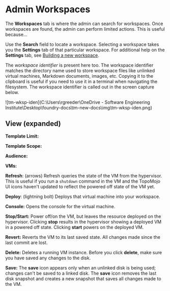 # Admin Workspaces

The **Workspaces** tab is where the admin can search for workspaces. Once workspaces are found, the admin can perform limited actions. This is useful because...

Use the **Search** field to locate a workspace. Selecting a workspace takes you the **Settings** tab of that particular workspace. For additional help on the **Settings** tab, see [Building a new workspace](/tm-building-a-workspace.md).

The *workspace identifier* is present here too. The workspace identifier matches the directory name used to store workspace files like unlinked virtual machines, Markdown documents, images, etc. Copying it to the clipboard is useful if you need to use it in a terminal when navigating the filesystem. The workspace identifier is called out in the screen capture below.

![tm-wksp-iden](C:\Users\rgreeder\OneDrive - Software Engineering Institute\Desktop\foundry-docs\tm-new-docs\img\tm-wksp-iden.png)

## View (expanded)

**Template Limit:**

**Template Scope:**

**Audience:**

**VMs:**

<!--what are we doing here that is different from "building a workspace"?-->

**Refresh**: (arrows) Refresh queries the state of the VM from the hypervisor. This is useful if you run a `shutdown` command in the VM and the TopoMojo UI icons haven't updated to reflect the powered off state of the VM yet. 

**Deploy**: (lightning bolt) Deploys that virtual machine into your workspace.

**Console:** Opens the console for the virtual machine.

**Stop/Start:** Power off/on the VM, but leaves the resource deployed on the hypervisor. Clicking **stop** results in the hypervisor showing a deployed VM in a powered off state.  Clicking **start** powers on the deployed VM.

**Revert:** Reverts the VM to its last saved state. All changes made since the last commit are lost.

**Delete:** Deletes a running VM instance. Before you click **delete**, make sure you have saved any changes to the disk.

**Save:** The **save** icon appears only when an unlinked disk is being used; changes can't be saved to a linked disk. The **save** icon removes the last disk snapshot and creates a new snapshot that saves all changes made to the VM.